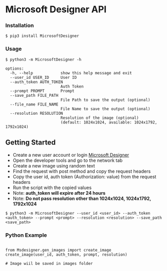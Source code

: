 # Microsoft Designer API

### Installation

```$ pip3 install MicrosoftDesigner```

### Usage

``` 
$ python3 -m MicrosoftDesigner -h

options:
  -h, --help            show this help message and exit
  --user_id USER_ID     User ID
  --auth_token AUTH_TOKEN
                        Auth Token
  --prompt PROMPT       Prompt
  --save_path FILE_PATH
                        File Path to save the output (optional)
  --file_name FILE_NAME
                        File Name to save the output (optional)
  --resolution RESOLUTION
                        Resolution of the image (optional)
                        (default: 1024x1024, available: 1024x1792, 1792x1024)

```
## Getting Started
- Create a new user account or login [Microsoft Designer](https://designer.microsoft.com/)
- Open the developer tools and go to the network tab
- Create a new image using random text
- Find the request with post method and copy the request headers
- Copy the user id, auth token (Authorization: value) from the request headers
- Run the script with the copied values
- Note: **auth_token will expire after 24 hours**
- Note: **Do not pass resolution other than 1024x1024, 1024x1792, 1792x1024**

```
$ python3 -m MicrosoftDesigner --user_id <user_id> --auth_token <auth_token> --prompt <prompt> --resolution <resolution> --save_path <save_path>

```
### **Python Example**

```

from Msdesigner.gen_images import create_image
create_image(user_id, auth_token, prompt, resolution)

# Image wiil be saved in images folder


```

